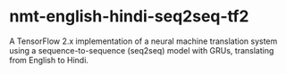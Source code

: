 # nmt-english-hindi-seq2seq-tf2
A TensorFlow 2.x implementation of a neural machine translation system using a sequence-to-sequence (seq2seq) model with GRUs, translating from English to Hindi.

